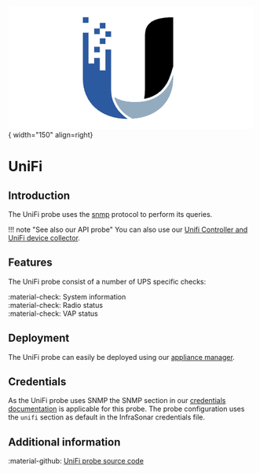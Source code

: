 ![UniFi-Probe](../../../images/probe_unifi.png){ width="150" align=right}

# UniFi

## Introduction

The UniFi probe uses the [snmp](index.md) protocol to perform its queries.

!!! note "See also our API probe"
    You can also use our [Unifi Controller and UniFi device collector](../unificontroller.md).

## Features

The UniFi probe consist of a number of UPS specific checks:

:material-check: System information<br>
:material-check: Radio status<br>
:material-check: VAP status

## Deployment

The UniFi probe can easily be deployed using our [appliance manager](./../appliance/appliance_manager.md).

## Credentials

As the UniFi probe uses SNMP the SNMP section in our [credentials documentation](../appliance/credentials.md) is applicable for this probe.
The probe configuration uses the `unifi` section as default in the InfraSonar credentials file.

## Additional information

:material-github: [UniFi probe source code](https://github.com/infrasonar/unifi-probe)